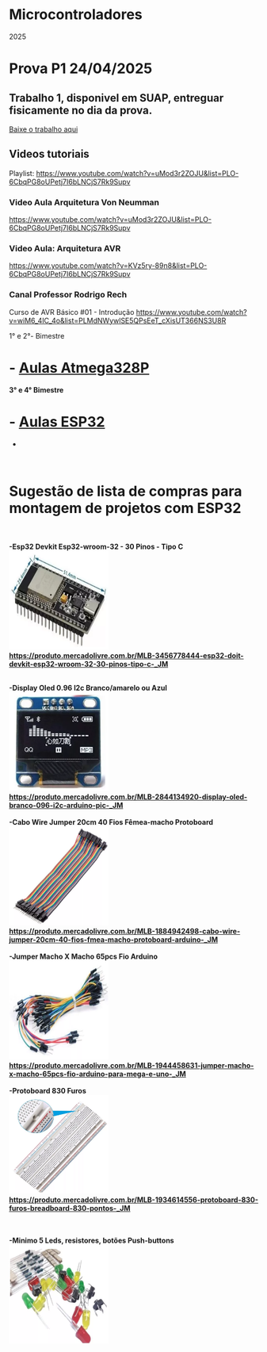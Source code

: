# Microcontroladores 

2025

# Prova P1  24/04/2025 

## Trabalho 1, disponivel em SUAP, entreguar fisicamente no dia da prova.

<a href=trabalho1.pdf> Baixe o trabalho aqui</a>

## Videos tutoriais

Playlist:  https://www.youtube.com/watch?v=uMod3r2ZOJU&list=PLO-6CbqPG8oUPetj7I6bLNCjS7Rk9Supv

### Video Aula Arquitetura Von Neumman 
 
https://www.youtube.com/watch?v=uMod3r2ZOJU&list=PLO-6CbqPG8oUPetj7I6bLNCjS7Rk9Supv

### Video Aula: Arquitetura AVR

https://www.youtube.com/watch?v=KVz5ry-89n8&list=PLO-6CbqPG8oUPetj7I6bLNCjS7Rk9Supv

### Canal Professor Rodrigo Rech

Curso de AVR Básico #01 - Introdução
https://www.youtube.com/watch?v=wiM6_4IC_4o&list=PLMdNWywlSE5QPsEeT_cXisUT366NS3U8R


1° e  2°- Bimestre  
<B><h1>- <a href=https://github.com/mchavesferreira/mcr/blob/main/mcr.md> Aulas Atmega328P </A></h1>
 3° e 4° Bimestre
<B><h1>- <a href=https://github.com/mchavesferreira/mcr/tree/main/esp32> Aulas ESP32 </A></h1>

- 
<BR><h1>Sugestão de lista de compras para montagem de projetos com ESP32</h1>
<BR>
<BR>-Esp32  Devkit Esp32-wroom-32 - 30 Pinos - Tipo C
<BR><img src=imagens/ESP32_tipoC.png width=200 height=200>
<BR>https://produto.mercadolivre.com.br/MLB-3456778444-esp32-doit-devkit-esp32-wroom-32-30-pinos-tipo-c-_JM

<BR>-Display Oled 0.96 I2c Branco/amarelo ou Azul 
<BR><img src=imagens/display_oled.png width=200 height=200>
<BR>https://produto.mercadolivre.com.br/MLB-2844134920-display-oled-branco-096-i2c-arduino-pic-_JM
<BR>
<BR>-Cabo Wire Jumper 20cm 40 Fios Fêmea-macho Protoboard 
<BR><img src=imagens/jumpers_machofemea.png width=200 height=200>
<BR>https://produto.mercadolivre.com.br/MLB-1884942498-cabo-wire-jumper-20cm-40-fios-fmea-macho-protoboard-arduino-_JM
<BR>
<BR>-Jumper Macho X Macho 65pcs Fio Arduino 
<BR><img src=imagens/jumpers_machomacho.png  width=200 height=200>
<BR>https://produto.mercadolivre.com.br/MLB-1944458631-jumper-macho-x-macho-65pcs-fio-arduino-para-mega-e-uno-_JM
<BR>
<BR>-Protoboard 830 Furos
<BR><img src=imagens/protoboard.png  width=200 height=200>
<BR>https://produto.mercadolivre.com.br/MLB-1934614556-protoboard-830-furos-breadboard-830-pontos-_JM

<BR>
<BR>-Minimo 5 Leds, resistores, botões Push-buttons
<BR><img src=imagens/leds_resistor.png  width=200 height=200>
<BR>
